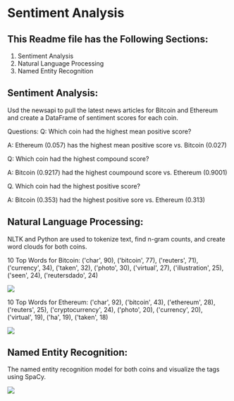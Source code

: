 # Sentiment Analysis


## This Readme file has the Following Sections:
1. Sentiment Analysis
2. Natural Language Processing
3. Named Entity Recognition


## Sentiment Analysis:
Usd the newsapi to pull the latest news articles for Bitcoin and Ethereum and create a DataFrame of sentiment scores for each coin.

Questions:
Q: Which coin had the highest mean positive score?

A: Ethereum (0.057) has the highest mean positive score vs. Bitcoin (0.027)

Q: Which coin had the highest compound score?

A: Bitcoin (0.9217) had the highest coumpound score vs. Ethereum (0.9001)

Q. Which coin had the highest positive score?

A: Bitcoin (0.353) had the highest positive sore vs. Ethereum (0.313)


## Natural Language Processing:

NLTK and Python are used to tokenize text, find n-gram counts, and create word clouds for both coins.

10 Top Words for Bitcoin:
 ('char', 90),
 ('bitcoin', 77),
 ('reuters', 71),
 ('currency', 34),
 ('taken', 32),
 ('photo', 30),
 ('virtual', 27),
 ('illustration', 25),
 ('seen', 24),
 ('reutersdado', 24)

![](/1.png)

10 Top Words for Ethereum:
 ('char', 92),
 ('bitcoin', 43),
 ('ethereum', 28),
 ('reuters', 25),
 ('cryptocurrency', 24),
 ('photo', 20),
 ('currency', 20),
 ('virtual', 19),
 ('ha', 19),
 ('taken', 18)
 
![](/2.png)

## Named Entity Recognition:

The named entity recognition model for both coins and visualize the tags using SpaCy.

![](/3.png)
